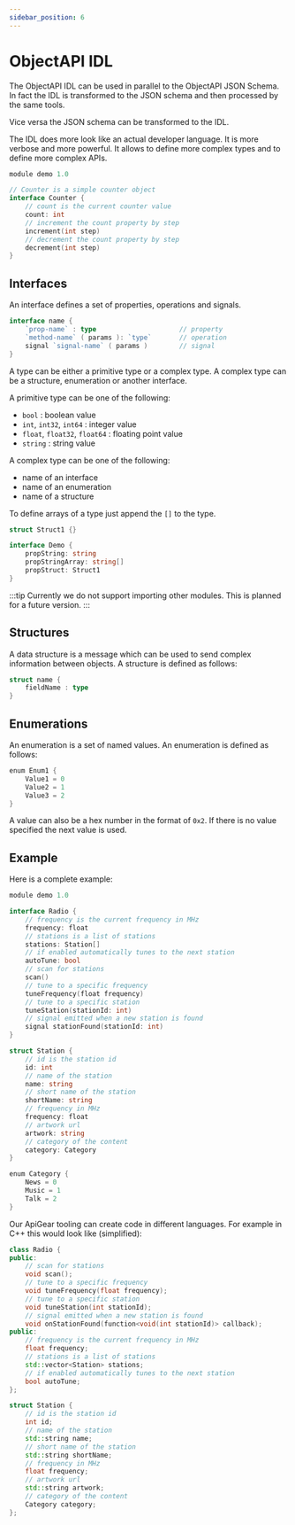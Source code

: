 ```yaml
---
sidebar_position: 6
---
```


# ObjectAPI IDL

The ObjectAPI IDL can be used in parallel to the ObjectAPI JSON Schema. In fact the IDL is transformed to the JSON schema and then processed by the same tools.

Vice versa the JSON schema can be transformed to the IDL.

The IDL does more look like an actual developer language. It is more verbose and more powerful. It allows to define more complex types and to define more complex APIs.

```go
module demo 1.0

// Counter is a simple counter object
interface Counter {
    // count is the current counter value
    count: int
    // increment the count property by step
    increment(int step)
    // decrement the count property by step
    decrement(int step)
}
```

## Interfaces

An interface defines a set of properties, operations and signals.

```go
interface name {
    `prop-name` : type                     // property
    `method-name` ( params ): `type`       // operation
    signal `signal-name` ( params )        // signal
}
```

A type can be either a primitive type or a complex type. A complex type can be a structure, enumeration or another interface.

A primitive type can be one of the following:

- `bool` : boolean value
- `int`, `int32`, `int64` : integer value
- `float`, `float32`, `float64` : floating point value
- `string` : string value

A complex type can be one of the following:

- name of an interface
- name of an enumeration
- name of a structure

To define arrays of a type just append the `[]` to the type.

```go
struct Struct1 {}

interface Demo {
    propString: string
    propStringArray: string[]
    propStruct: Struct1
}
```

:::tip
Currently we do not support importing other modules. This is planned for a future version.
:::

## Structures

A data structure is a message which can be used to send complex information between objects. A structure is defined as follows:

```go
struct name {
    fieldName : type
}
```

## Enumerations

An enumeration is a set of named values. An enumeration is defined as follows:

```go
enum Enum1 {
    Value1 = 0
    Value2 = 1
    Value3 = 2
}
```

A value can also be a hex number in the format of `0x2`. If there is no value specified the next value is used.

## Example

Here is a complete example:

```go
module demo 1.0

interface Radio {
    // frequency is the current frequency in MHz
    frequency: float
    // stations is a list of stations
    stations: Station[]
    // if enabled automatically tunes to the next station
    autoTune: bool
    // scan for stations
    scan()
    // tune to a specific frequency
    tuneFrequency(float frequency)
    // tune to a specific station
    tuneStation(stationId: int)
    // signal emitted when a new station is found
    signal stationFound(stationId: int)
}

struct Station {
    // id is the station id
    id: int
    // name of the station
    name: string
    // short name of the station
    shortName: string
    // frequency in MHz
    frequency: float
    // artwork url
    artwork: string
    // category of the content
    category: Category
}

enum Category {
    News = 0
    Music = 1
    Talk = 2
}
```

Our ApiGear tooling can create code in different languages. For example in C++ this would look like (simplified):

```cpp
class Radio {
public:
    // scan for stations
    void scan();
    // tune to a specific frequency
    void tuneFrequency(float frequency);
    // tune to a specific station
    void tuneStation(int stationId);
    // signal emitted when a new station is found
    void onStationFound(function<void(int stationId)> callback);
public:
    // frequency is the current frequency in MHz
    float frequency;
    // stations is a list of stations
    std::vector<Station> stations;
    // if enabled automatically tunes to the next station
    bool autoTune;
};

struct Station {
    // id is the station id
    int id;
    // name of the station
    std::string name;
    // short name of the station
    std::string shortName;
    // frequency in MHz
    float frequency;
    // artwork url
    std::string artwork;
    // category of the content
    Category category;
};
```
